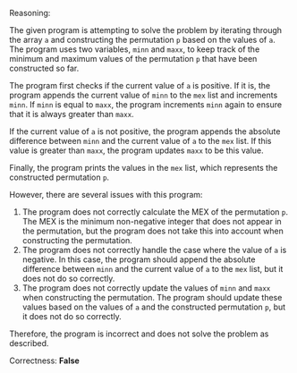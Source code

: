 Reasoning:

The given program is attempting to solve the problem by iterating through the array `a` and constructing the permutation `p` based on the values of `a`. The program uses two variables, `minn` and `maxx`, to keep track of the minimum and maximum values of the permutation `p` that have been constructed so far.

The program first checks if the current value of `a` is positive. If it is, the program appends the current value of `minn` to the `mex` list and increments `minn`. If `minn` is equal to `maxx`, the program increments `minn` again to ensure that it is always greater than `maxx`.

If the current value of `a` is not positive, the program appends the absolute difference between `minn` and the current value of `a` to the `mex` list. If this value is greater than `maxx`, the program updates `maxx` to be this value.

Finally, the program prints the values in the `mex` list, which represents the constructed permutation `p`.

However, there are several issues with this program:

1. The program does not correctly calculate the MEX of the permutation `p`. The MEX is the minimum non-negative integer that does not appear in the permutation, but the program does not take this into account when constructing the permutation.
2. The program does not correctly handle the case where the value of `a` is negative. In this case, the program should append the absolute difference between `minn` and the current value of `a` to the `mex` list, but it does not do so correctly.
3. The program does not correctly update the values of `minn` and `maxx` when constructing the permutation. The program should update these values based on the values of `a` and the constructed permutation `p`, but it does not do so correctly.

Therefore, the program is incorrect and does not solve the problem as described.

Correctness: **False**